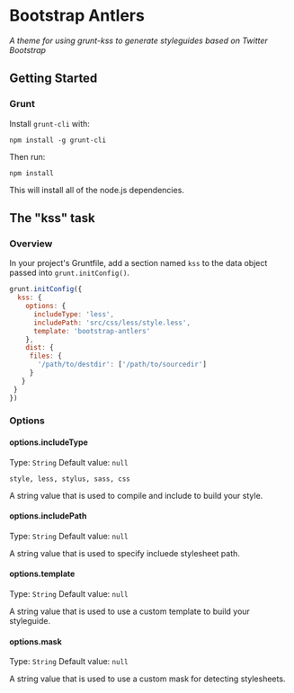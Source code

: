 # Bootstrap Antlers

*A theme for using grunt-kss to generate styleguides based on Twitter Bootstrap*

## Getting Started

### Grunt

Install `grunt-cli` with:

`npm install -g grunt-cli`

Then run:

`npm install`

This will install all of the node.js dependencies.

## The "kss" task

### Overview
In your project's Gruntfile, add a section named `kss` to the data object passed into `grunt.initConfig()`.

```js
grunt.initConfig({
  kss: {
    options: {
      includeType: 'less',
      includePath: 'src/css/less/style.less',
      template: 'bootstrap-antlers'
    },
    dist: {
     files: {
       '/path/to/destdir': ['/path/to/sourcedir']
     }
   }
 }
})
```

### Options

#### options.includeType
Type: `String`
Default value: `null`

`style, less, stylus, sass, css`

A string value that is used to compile and include to build your style.

#### options.includePath
Type: `String`
Default value: `null`

A string value that is used to specify incluede stylesheet path.

#### options.template
Type: `String`
Default value: `null`

A string value that is used to use a custom template to build your styleguide.

#### options.mask
Type: `String`
Default value: `null`

A string value that is used to use a custom mask for detecting stylesheets.